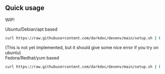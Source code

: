 ## Quick usage
WIP!

Ubuntu/Debian/apt based  
```bash
curl https://raw.githubusercontent.com/darkdoc/devenv/main/setup.sh | bash
```
(This is not yet implemented, but it should give some nice error if you try on ubuntu)  
Fedora/Redhat/yum based  
```bash
curl https://raw.githubusercontent.com/darkdoc/devenv/main/setup.sh | bash -s -- --yum
```
